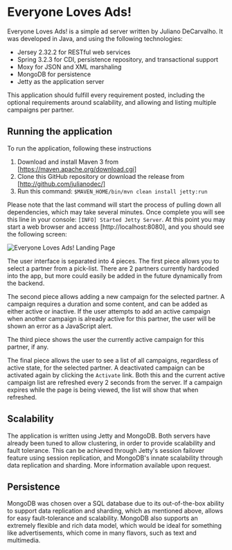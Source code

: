 # Everyone Loves Ads!

Everyone Loves Ads! is a simple ad server written by Juliano DeCarvalho.  It was developed in Java, and using the following technologies:

* Jersey 2.32.2 for RESTful web services
* Spring 3.2.3 for CDI, persistence repository, and transactional support
* Moxy for JSON and XML marshaling
* MongoDB for persistence
* Jetty as the application server

This application should fulfill every requirement posted, including the optional requirements around scalability, and allowing and listing multiple campaigns per partner.

## Running the application

To run the application, following these instructions

1. Download and install Maven 3 from [https://maven.apache.org/download.cgi]
2. Clone this GitHub repository or download the release from [http://github.com/julianodec/]
3. Run this command: `$MAVEN_HOME/bin/mvn clean install jetty:run`

Please note that the last command will start the process of pulling down all dependencies, which may take several minutes.  Once complete you will see this line in your console: `[INFO] Started Jetty Server`.  At this point you may start a web browser and access [http://localhost:8080], and you should see the following screen:

![Everyone Loves Ads! Landing Page](http://github.com/julianodec/ "Everyone Loves Ads! Landing Page")

The user interface is separated into 4 pieces.  The first piece allows you to select a partner from a pick-list.  There are 2 partners currently hardcoded into the app, but more could easily be added in the future dynamically from the backend.

The second piece allows adding a new campaign for the selected partner.  A campaign requires a duration and some content, and can be added as either active or inactive.  If the user attempts to add an active campaign when another campaign is already active for this partner, the user will be shown an error as a JavaScript alert.

The third piece shows the user the currently active campaign for this partner, if any.

The final piece allows the user to see a list of all campaigns, regardless of active state, for the selected partner.  A deactivated campaign can be activated again by clicking the `Activate` link.  Both this and the current active campaign list are refreshed every 2 seconds from the server.  If a campaign expires while the page is being viewed, the list will show that when refreshed.

## Scalability

The application is written using Jetty and MongoDB.  Both servers have already been tuned to allow clustering, in order to provide scalability and fault tolerance.  This can be achieved through Jetty's session failover feature using session replication, and MongoDB's innate scalability through data replication and sharding.  More information available upon request.

## Persistence

MongoDB was chosen over a SQL database due to its out-of-the-box ability to support data replication and sharding, which as mentioned above, allows for easy fault-tolerance and scalability.  MongoDB also supports an extremely flexible and rich data model, which would be ideal for something like advertisements, which come in many flavors, such as text and multimedia.
